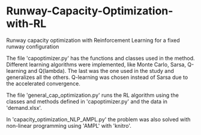 # Runway-Capacity-Optimization-with-RL
Runway capacity optimization with Reinforcement Learning for a fixed runway configuration

The file 'capoptimizer.py' has the functions and classes used in the method. Different learning algorithms were implemented, like Monte Carlo, Sarsa, Q-learning and Q(lambda). The last was the one used in the study and generalizes all the others. Q-learning was chosen instead of Sarsa due to the accelerated convergence.

The file 'general_cap_optimization.py' runs the RL algorithm using the classes and methods defined in 'capoptimizer.py' and the data in 'demand.xlsx'.

In 'capacity_optimization_NLP_AMPL.py' the problem was also solved with non-linear programming using 'AMPL' with 'knitro'.
